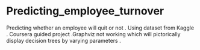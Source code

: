 # Predicting_employee_turnover
Predicting whether an employee will quit or not . Using dataset from Kaggle . Coursera guided project .Graphviz not working which will pictorically display decision trees by varying parameters .
